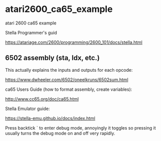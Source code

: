 # atari2600_ca65_example
atari 2600 ca65 example

Stella Programmer's guid

https://atariage.com/2600/programming/2600_101/docs/stella.html

## 6502 assembly (sta, ldx, etc.)

This actually explains the inputs and outputs for each opcode:

https://www.dwheeler.com/6502/oneelkruns/6502sum.html

ca65 Users Guide (how to format assembly, create variables):

http://www.cc65.org/doc/ca65.html

Stella Emulator guide:

https://stella-emu.github.io/docs/index.html

Press backtick ` to enter debug mode, annoyingly it toggles so pressing it usually
turns the debug mode on and off very rapidly.
